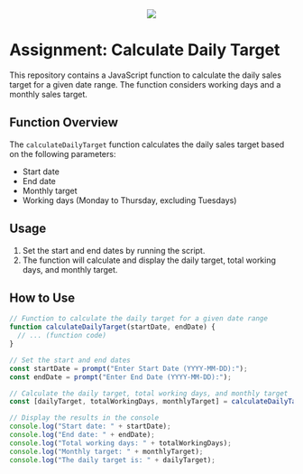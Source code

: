 <!-- README Icon -->
<div align="center">
  <img src="https://static.vecteezy.com/system/resources/thumbnails/009/596/520/small_2x/3d-illustration-of-calculator-icon-png.png">
</div>

# Assignment: Calculate Daily Target

This repository contains a JavaScript function to calculate the daily sales target for a given date range. The function considers working days and a monthly sales target.

## Function Overview

The `calculateDailyTarget` function calculates the daily sales target based on the following parameters:

- Start date
- End date
- Monthly target
- Working days (Monday to Thursday, excluding Tuesdays)

## Usage

1. Set the start and end dates by running the script.
2. The function will calculate and display the daily target, total working days, and monthly target.

## How to Use

```javascript
// Function to calculate the daily target for a given date range
function calculateDailyTarget(startDate, endDate) {
  // ... (function code)
}

// Set the start and end dates
const startDate = prompt("Enter Start Date (YYYY-MM-DD):");
const endDate = prompt("Enter End Date (YYYY-MM-DD):");

// Calculate the daily target, total working days, and monthly target
const [dailyTarget, totalWorkingDays, monthlyTarget] = calculateDailyTarget(startDate, endDate);

// Display the results in the console
console.log("Start date: " + startDate);
console.log("End date: " + endDate);
console.log("Total working days: " + totalWorkingDays);
console.log("Monthly target: " + monthlyTarget);
console.log("The daily target is: " + dailyTarget);
